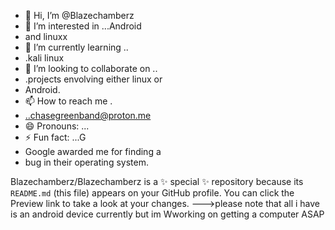 - 👋 Hi, I’m @Blazechamberz
- 👀 I’m interested in ...Android
- and linuxx
- 🌱 I’m currently learning ..
- .kali linux
- 💞️ I’m looking to collaborate on ..
- .projects envolving either linux or
- Android.
- 📫 How to reach me .
- ..chasegreenband@proton.me
- 😄 Pronouns: ...
- ⚡ Fun fact: ...G
- Google awarded me for finding a
-  bug in their operating system.


Blazechamberz/Blazechamberz is a 
✨ special ✨ repository because its 
`README.md` (this file) appears on your
GitHub profile.
You can click the Preview link 
to take a look at your changes.
--->please note that all i have is an
android device currently but im 
Wworking on getting a computer ASAP


